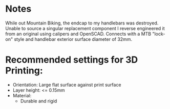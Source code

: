 # Notes
While out Mountain Biking, the endcap to my handlebars was destroyed. Unable to source a singular replacement component I reverse engineered it from an original using calipers and OpenSCAD. Connects with a MTB "lock-on" style and handlebar exterior surface diameter of 32mm.

# Recommended settings for 3D Printing:
* Orientation: Large flat surface against print surface
* Layer height: <= 0.15mm
* Material:
    * Durable and rigid
